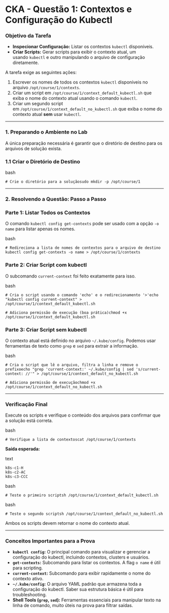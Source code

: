 # **CKA - Questão 1: Contextos e Configuração do Kubectl**

### **Objetivo da Tarefa**

- **Inspecionar Configuração:** Listar os contextos `kubectl` disponíveis.
- **Criar Scripts:** Gerar scripts para exibir o contexto atual, um usando `kubectl` e outro manipulando o arquivo de configuração diretamente.

A tarefa exige as seguintes ações:

1. Escrever os nomes de todos os contextos `kubectl` disponíveis no arquivo `/opt/course/1/contexts`.
2. Criar um script em `/opt/course/1/context_default_kubectl.sh` que exiba o nome do contexto atual usando o comando `kubectl`.
3. Criar um segundo script em `/opt/course/1/context_default_no_kubectl.sh` que exiba o nome do contexto atual **sem** usar `kubectl`.

---

### **1. Preparando o Ambiente no Lab**

A única preparação necessária é garantir que o diretório de destino para os arquivos de solução exista.

### **1.1 Criar o Diretório de Destino**

bash

```
# Crie o diretório para a soluçãosudo mkdir -p /opt/course/1
```

---

### **2. Resolvendo a Questão: Passo a Passo**

### **Parte 1: Listar Todos os Contextos**

O comando `kubectl config get-contexts` pode ser usado com a opção `-o name` para listar apenas os nomes.

bash

```
# Redireciona a lista de nomes de contextos para o arquivo de destino
kubectl config get-contexts -o name > /opt/course/1/contexts
```

### **Parte 2: Criar Script com kubectl**

O subcomando `current-context` foi feito exatamente para isso.

bash

```
# Cria o script usando o comando 'echo' e o redirecionamento '>'echo "kubectl config current-context" > /opt/course/1/context_default_kubectl.sh

# Adiciona permissão de execução (boa prática)chmod +x /opt/course/1/context_default_kubectl.sh
```

### **Parte 3: Criar Script sem kubectl**

O contexto atual está definido no arquivo `~/.kube/config`. Podemos usar ferramentas de texto como `grep` e `sed` para extrair a informação.

bash

```
# Cria o script que lê o arquivo, filtra a linha e remove o prefixoecho "grep 'current-context:' ~/.kube/config | sed 's/current-context: //'" > /opt/course/1/context_default_no_kubectl.sh

# Adiciona permissão de execuçãochmod +x /opt/course/1/context_default_no_kubectl.sh
```

---

### **Verificação Final**

Execute os scripts e verifique o conteúdo dos arquivos para confirmar que a solução está correta.

bash

```
# Verifique a lista de contextoscat /opt/course/1/contexts
```

**Saída esperada:**

text

```
k8s-c1-H
k8s-c2-AC
k8s-c3-CCC
```

bash

```
# Teste o primeiro scriptsh /opt/course/1/context_default_kubectl.sh
```

bash

```
# Teste o segundo scriptsh /opt/course/1/context_default_no_kubectl.sh
```

Ambos os scripts devem retornar o nome do contexto atual.

---

### **Conceitos Importantes para a Prova**

- **`kubectl config`:** O principal comando para visualizar e gerenciar a configuração do kubectl, incluindo contextos, clusters e usuários.
- **`get-contexts`:** Subcomando para listar os contextos. A flag `o name` é útil para scripting.
- **`current-context`:** Subcomando para exibir rapidamente o nome do contexto ativo.
- **`~/.kube/config`:** O arquivo YAML padrão que armazena toda a configuração do kubectl. Saber sua estrutura básica é útil para troubleshooting.
- **Shell Tools (`grep`, `sed`):** Ferramentas essenciais para manipular texto na linha de comando, muito úteis na prova para filtrar saídas.
